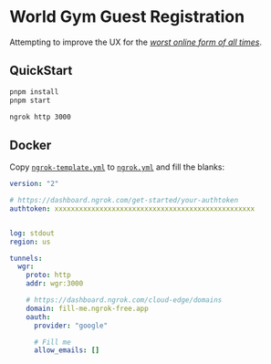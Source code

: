 # World Gym Guest Registration

Attempting to improve the UX for the [_worst online form of all times_](https://ggpx.info/guestreg.aspx?gymid=1).

## QuickStart

```sh
pnpm install
pnpm start
```

```sh
ngrok http 3000
```

## Docker

Copy [`ngrok-template.yml`](ngrok/ngrok-template.yml) to [`ngrok.yml`](ngrok/ngrok.yml) and fill the blanks:

```YAML
version: "2"

# https://dashboard.ngrok.com/get-started/your-authtoken
authtoken: xxxxxxxxxxxxxxxxxxxxxxxxxxxxxxxxxxxxxxxxxxxxxxxxx


log: stdout
region: us

tunnels:
  wgr:
    proto: http
    addr: wgr:3000

    # https://dashboard.ngrok.com/cloud-edge/domains
    domain: fill-me.ngrok-free.app
    oauth:
      provider: "google"

      # Fill me
      allow_emails: []
```
